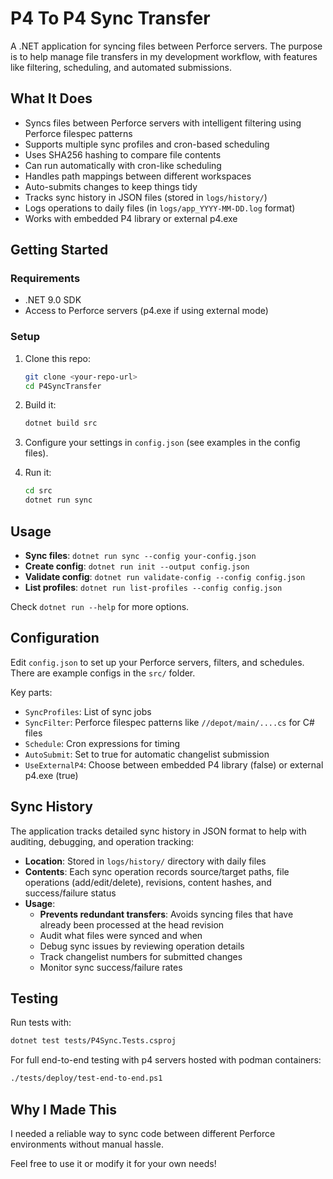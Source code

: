 # P4 To P4 Sync Transfer

A .NET application for syncing files between Perforce servers. The purpose is to help manage file transfers in my development workflow, with features like filtering, scheduling, and automated submissions.

## What It Does

- Syncs files between Perforce servers with intelligent filtering using Perforce filespec patterns
- Supports multiple sync profiles and cron-based scheduling
- Uses SHA256 hashing to compare file contents
- Can run automatically with cron-like scheduling
- Handles path mappings between different workspaces
- Auto-submits changes to keep things tidy
- Tracks sync history in JSON files (stored in `logs/history/`)
- Logs operations to daily files (in `logs/app_YYYY-MM-DD.log` format)
- Works with embedded P4 library or external p4.exe

## Getting Started

### Requirements

- .NET 9.0 SDK
- Access to Perforce servers (p4.exe if using external mode)

### Setup

1. Clone this repo:
   ```bash
   git clone <your-repo-url>
   cd P4SyncTransfer
   ```

2. Build it:
   ```bash
   dotnet build src
   ```

3. Configure your settings in `config.json` (see examples in the config files).

4. Run it:
   ```bash
   cd src
   dotnet run sync
   ```

## Usage

- **Sync files**: `dotnet run sync --config your-config.json`
- **Create config**: `dotnet run init --output config.json`
- **Validate config**: `dotnet run validate-config --config config.json`
- **List profiles**: `dotnet run list-profiles --config config.json`

Check `dotnet run --help` for more options.

## Configuration

Edit `config.json` to set up your Perforce servers, filters, and schedules. There are example configs in the `src/` folder.

Key parts:
- `SyncProfiles`: List of sync jobs
- `SyncFilter`: Perforce filespec patterns like `//depot/main/....cs` for C# files
- `Schedule`: Cron expressions for timing
- `AutoSubmit`: Set to true for automatic changelist submission
- `UseExternalP4`: Choose between embedded P4 library (false) or external p4.exe (true)

## Sync History

The application tracks detailed sync history in JSON format to help with auditing, debugging, and operation tracking:

- **Location**: Stored in `logs/history/` directory with daily files
- **Contents**: Each sync operation records source/target paths, file operations (add/edit/delete), revisions, content hashes, and success/failure status
- **Usage**: 
  - **Prevents redundant transfers**: Avoids syncing files that have already been processed at the head revision
  - Audit what files were synced and when
  - Debug sync issues by reviewing operation details
  - Track changelist numbers for submitted changes
  - Monitor sync success/failure rates

## Testing

Run tests with:
```bash
dotnet test tests/P4Sync.Tests.csproj
```

For full end-to-end testing with p4 servers hosted with podman containers:
```bash
./tests/deploy/test-end-to-end.ps1
```

## Why I Made This

I needed a reliable way to sync code between different Perforce environments without manual hassle. 

Feel free to use it or modify it for your own needs!
